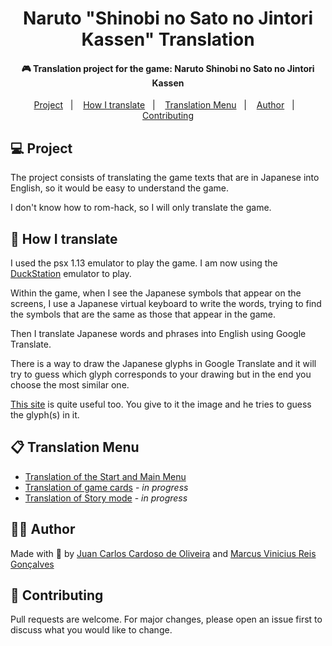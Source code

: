 <h1 align="center">Naruto "Shinobi no Sato no Jintori Kassen" Translation</h1>
<h4 align="center">🎮 Translation project for the game: Naruto Shinobi no Sato no Jintori Kassen</h4>

<p align="center">
  <a href="#-project">Project</a>&nbsp;&nbsp;&nbsp;|&nbsp;&nbsp;&nbsp;
  <a href="#-how-i-translate">How I translate</a>&nbsp;&nbsp;&nbsp;|&nbsp;&nbsp;&nbsp;
  <a href="#-translation-menu">Translation Menu</a>&nbsp;&nbsp;&nbsp;|&nbsp;&nbsp;&nbsp;
  <a href="#-author">Author</a>&nbsp;&nbsp;&nbsp;|&nbsp;&nbsp;&nbsp;
  <a href="#-contributing">Contributing</a>
</p>

## 💻 Project

The project consists of translating the game texts that are in Japanese into English, so it would be easy to understand the game.

I don't know how to rom-hack, so I will only translate the game.

## 🤔 How I translate

I used the psx 1.13 emulator to play the game. I am now using the [DuckStation](https://github.com/stenzek/duckstation) emulator to play.

Within the game, when I see the Japanese symbols that appear on the screens, I use a Japanese virtual keyboard to write the words, trying to find the symbols that are the same as those that appear in the game.

Then I translate Japanese words and phrases into English using Google Translate.

There is a way to draw the Japanese glyphs in Google Translate and it will try to guess which glyph corresponds to your drawing but in the end you choose the most similar one.

[This site](https://www.i2ocr.com/free-online-japanese-ocr#) is quite useful too. You give to it the image and he tries to guess the glyph(s) in it.

## 📋 Translation Menu

- <a href="Start-and-Main-Menu.md">Translation of the Start and Main Menu</a>
- <a href="Cards.md">Translation of game cards</a> - <i>in progress</i>
- <a href="Story-mode.md">Translation of Story mode</a> - <i>in progress</i>

## 👨‍💻 Author

Made with 💚 by [Juan Carlos Cardoso de Oliveira](https://github.com/juanoliveira82) and [Marcus Vinicius Reis Gonçalves](https://github.com/mvreisg)

## 👏 Contributing

Pull requests are welcome. For major changes, please open an issue first to discuss what you would like to change.
